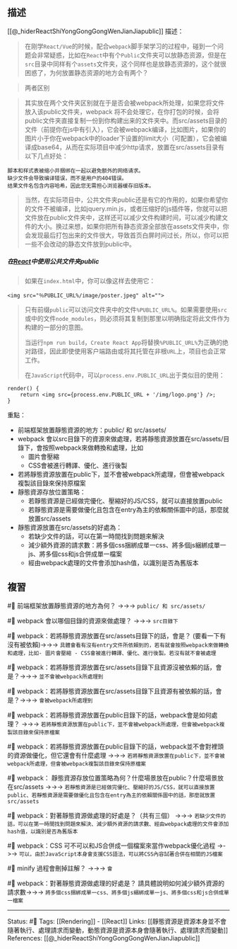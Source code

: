 ## 描述
[[@_hiderReactShiYongGongGongWenJianJiapublic]] 描述：
> 在刚学`React/Vue`的时候，配合`webpack`脚手架学习的过程中，碰到一个问题会非常疑惑，比如在`React`中有个`Public`文件夹可以放静态资源，但是在`src`目录中同样有个`assets`文件夹，这个同样也是放静态资源的，这个就很困惑了，为何放置静态资源的地方会有两个？


> 两者区别

> 其实放在两个文件夹区别就在于是否会被webpack所处理，如果您将文件放入该public文件夹，webpack 将不会处理它，在你打包的时候，会将public文件夹直接复制一份到你构建出来的文件夹中。而src/assets目录的文件（前提你在js中有引入），它会被webpack编译，比如图片，如果你的图片小于你在webpack中的loader下设置的limit大小（可配置），它会被编译成base64，从而在实际项目中减少http请求，放置在src/assets目录有以下几点好处：

    脚本和样式表被缩小并捆绑在一起以避免额外的网络请求。
    缺少文件会导致编译错误，而不是用户的404错误。
    结果文件名包含内容哈希，因此您无需担心浏览器缓存旧版本。

> 当然，在实际项目中，公共文件夹public还是有它的作用的，如果你希望你的文件不被编译，比如jquery.min.js，或者压缩好的js插件等，你就可以把文件放在public文件夹中，这样还可以减少文件构建时间，可以减少构建文件的大小。换过来想，如果你把所有静态资源全部放在assets文件夹中，你会发现最后打包出来的文件很大，导致首页白屏时间过长，所以，你可以把一些不会改动的静态文件放到public中。


##### 在[React](https://so.csdn.net/so/search?q=React&spm=1001.2101.3001.7020)中使用公共文件夹public

> 如果在`index.html`中，你可以像这样去使用它：

```
<img src="％PUBLIC_URL%/image/poster.jpeg" alt="">
```


> 只有前缀`public`可以访问文件夹中的文件`%PUBLIC_URL%`。如果需要使用`src`或中的文件`node_modules`，则必须将其复制到那里以明确指定将此文件作为构建的一部分的意图。  
>
> 当运行`npm run build`，`Create React App`将替换`%PUBLIC_URL%`为正确的绝对路径，因此即使使用客户端路由或将其托管在非根`URL`上，项目也会正常工作。  
> 
> 在`JavaScript`代码中，可以`process.env.PUBLIC_URL`出于类似目的使用：

```
render() {
	return <img src={process.env.PUBLIC_URL + '/img/logo.png'} />;
}
```


重點：
- 前端框架放置靜態資源的地方：public/ 和 src/assets/
- webpack 會以src目錄下的資源來做處理，若將靜態資源放置在src/assets/目錄下，會按照webpack來做轉換和處理，比如
	- 圖片會壓縮
	- CSS會被進行轉譯、優化、進行後製
- 若將靜態資源放置在public下，並不會被webpack所處理，但會被webpack複製該目錄來保持原檔案
- 靜態資源存放位置策略：
	- 若靜態資源是已經做完優化、壓縮好的JS/CSS，就可以直接放置public
	- 若靜態資源是需要做優化且包含在entry為主的依賴關係圖中的話，那麼就放置src/assets
 - 靜態資源放置在src/assets的好處為：
	 - 若缺少文件的話，可以在第一時間找到問題來解決
	 - 減少額外資源的請求數：將多個css捆綁成單一css、將多個js綑綁成單一js、將多個css和js合併成單一檔案
	 - 經由webpack處理的文件會添加hash值，以識別是否為舊版本

## 複習

#🧠 前端框架放置靜態資源的地方為何？ ->->-> `public/ 和 src/assets/`
<!--SR:!2022-08-19,8,250-->

#🧠 webpack 會以哪個目錄的資源來做處理？ ->->-> `src目錄下`
<!--SR:!2022-08-21,10,250-->

#🧠 webpack：若將靜態資源放置在src/assets目錄下的話，會是？ (要看一下有沒有被依賴)->->-> `具體會看有沒有entry文件所依賴到的，若有就會按照webpack來做轉換和處理，比如- 圖片會壓縮 - CSS會被進行轉譯、優化、進行後製。若沒有就不會被處理`
<!--SR:!2022-08-15,3,250-->


#🧠 webpack：若將靜態資源放置在src/assets目錄下且資源沒被依賴的話，會是？->->-> `並不會被webpack所處理到`
<!--SR:!2022-08-25,10,250-->


#🧠 webpack：若將靜態資源放置在src/assets目錄下且資源有被依賴的話，會是？->->-> `會被webpack所處理到`
<!--SR:!2022-08-15,3,250-->



#🧠 webpack：若將靜態資源放置在public目錄下的話，webpack會是如何處理？ ->->-> `若將靜態資源放置在public下，並不會被webpack所處理，但會被webpack複製該目錄來保持原檔案`
<!--SR:!2022-08-25,10,250-->

#🧠 webpack：若將靜態資源放置在public目錄下的話，webpack並不會對裡頭的資源做優化，但它還會有什麼處理 ->->-> `若將靜態資源放置在public下，並不會被webpack所處理，但會被webpack複製該目錄來保持原檔案`
<!--SR:!2022-08-25,10,250-->


#🧠 webpack： 靜態資源存放位置策略為何？什麼場景放在public？什麼場景放在src/assets ->->-> `若靜態資源是已經做完優化、壓縮好的JS/CSS，就可以直接放置public、若靜態資源是需要做優化且包含在entry為主的依賴關係圖中的話，那麼就放置src/assets`
<!--SR:!2022-08-21,10,250-->


#🧠 webpack：對著靜態資源做處理的好處是？（共有三個） ->->-> `若缺少文件的話，可以在第一時間找到問題來解決、減少額外資源的請求數、經由webpack處理的文件會添加hash值，以識別是否為舊版本`
<!--SR:!2022-08-21,10,250-->

#🧠 webpack：CSS 可不可以和JS合併成一個檔案來當作webpack優化過程 ->->-> `可以，由於JavaScript本身會支援CSS語法，可以將CSS內容試著合併在相關的JS檔案`
<!--SR:!2022-08-22,10,250-->

#🧠 minify 過程會刪掉註解？ ->->-> `會`
<!--SR:!2022-08-20,8,250-->

#🧠 webpack：對著靜態資源做處理的好處是？ 請具體說明如何減少額外資源的請求數->->-> `將多個css捆綁成單一css、將多個js綑綁成單一js、將多個css和js合併成單一檔案`
<!--SR:!2022-08-21,10,250-->

---
Status: #🌱 
Tags:
[[Rendering]] - [[React]]
Links:
[[靜態資源是資源本身並不會隨著執行、處理請求而變動，動態資源是資源本身會隨著執行、處理請求而變動]]
References:
[[@_hiderReactShiYongGongGongWenJianJiapublic]]